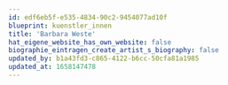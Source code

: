 ```yaml
---
id: edf6eb5f-e535-4834-90c2-9454077ad10f
blueprint: kuenstler_innen
title: 'Barbara Weste'
hat_eigene_website_has_own_website: false
biographie_eintragen_create_artist_s_biography: false
updated_by: b1a43fd3-c865-4122-b6cc-50cfa81a1985
updated_at: 1658147478
---
```

